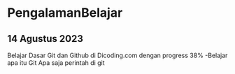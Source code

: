 # PengalamanBelajar
14 Agustus 2023
--
Belajar Dasar Git dan Github di Dicoding.com dengan progress 38%
-Belajar apa itu Git
Apa saja perintah di git
